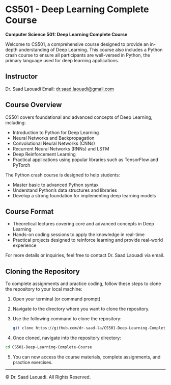 # CS501 - Deep Learning Complete Course

**Computer Science 501: Deep Learning Complete Course**

Welcome to CS501, a comprehensive course designed to provide an in-depth understanding of Deep Learning. This course also includes a Python crash course to ensure all participants are well-versed in Python, the primary language used for deep learning applications.

## Instructor
Dr. Saad Laouadi
Email: [dr.saad.laouadi@gmail.com](mailto:dr.saad.laouadi@gmail.com)

## Course Overview
CS501 covers foundational and advanced concepts of Deep Learning, including:
- Introduction to Python for Deep Learning
- Neural Networks and Backpropagation
- Convolutional Neural Networks (CNNs)
- Recurrent Neural Networks (RNNs) and LSTM
- Deep Reinforcement Learning
- Practical applications using popular libraries such as TensorFlow and PyTorch

The Python crash course is designed to help students:
- Master basic to advanced Python syntax
- Understand Python’s data structures and libraries
- Develop a strong foundation for implementing deep learning models

## Course Format
- Theoretical lectures covering core and advanced concepts in Deep Learning
- Hands-on coding sessions to apply the knowledge in real-time
- Practical projects designed to reinforce learning and provide real-world experience

For more details or inquiries, feel free to contact Dr. Saad Laouadi via email.

## Cloning the Repository
To complete assignments and practice coding, follow these steps to clone the repository to your local machine:

1. Open your terminal (or command prompt).
2. Navigate to the directory where you want to clone the repository.
3. Use the following command to clone the repository:
   ```bash
   git clone https://github.com/dr-saad-la/CS501-Deep-Learning-Complete-Course.git
   ```

4.	Once cloned, navigate into the repository directory:
   ```bash
   cd CS501-Deep-Learning-Complete-Course
   ```

5.	You can now access the course materials, complete assignments, and practice exercises.
---
© Dr. Saad Laouadi. All Rights Reserved.
